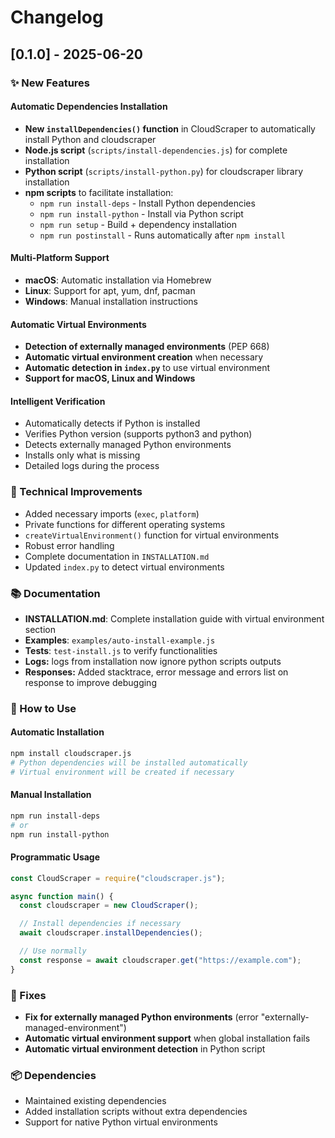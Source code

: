 # Changelog

## [0.1.0] - 2025-06-20

### ✨ New Features

#### Automatic Dependencies Installation

- **New `installDependencies()` function** in CloudScraper to automatically install Python and cloudscraper
- **Node.js script** (`scripts/install-dependencies.js`) for complete installation
- **Python script** (`scripts/install-python.py`) for cloudscraper library installation
- **npm scripts** to facilitate installation:
  - `npm run install-deps` - Install Python dependencies
  - `npm run install-python` - Install via Python script
  - `npm run setup` - Build + dependency installation
  - `npm run postinstall` - Runs automatically after `npm install`

#### Multi-Platform Support

- **macOS**: Automatic installation via Homebrew
- **Linux**: Support for apt, yum, dnf, pacman
- **Windows**: Manual installation instructions

#### Automatic Virtual Environments

- **Detection of externally managed environments** (PEP 668)
- **Automatic virtual environment creation** when necessary
- **Automatic detection in `index.py`** to use virtual environment
- **Support for macOS, Linux and Windows**

#### Intelligent Verification

- Automatically detects if Python is installed
- Verifies Python version (supports python3 and python)
- Detects externally managed Python environments
- Installs only what is missing
- Detailed logs during the process

### 🔧 Technical Improvements

- Added necessary imports (`exec`, `platform`)
- Private functions for different operating systems
- `createVirtualEnvironment()` function for virtual environments
- Robust error handling
- Complete documentation in `INSTALLATION.md`
- Updated `index.py` to detect virtual environments

### 📚 Documentation

- **INSTALLATION.md**: Complete installation guide with virtual environment section
- **Examples**: `examples/auto-install-example.js`
- **Tests**: `test-install.js` to verify functionalities
- **Logs:** logs from installation now ignore python scripts outputs
- **Responses:** Added stacktrace, error message and errors list on response to improve debugging

### 🎯 How to Use

#### Automatic Installation

```bash
npm install cloudscraper.js
# Python dependencies will be installed automatically
# Virtual environment will be created if necessary
```

#### Manual Installation

```bash
npm run install-deps
# or
npm run install-python
```

#### Programmatic Usage

```javascript
const CloudScraper = require("cloudscraper.js");

async function main() {
  const cloudscraper = new CloudScraper();

  // Install dependencies if necessary
  await cloudscraper.installDependencies();

  // Use normally
  const response = await cloudscraper.get("https://example.com");
}
```

### 🐛 Fixes

- **Fix for externally managed Python environments** (error "externally-managed-environment")
- **Automatic virtual environment support** when global installation fails
- **Automatic virtual environment detection** in Python script

### 📦 Dependencies

- Maintained existing dependencies
- Added installation scripts without extra dependencies
- Support for native Python virtual environments
